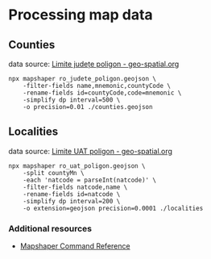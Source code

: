 # Processing map data

## Counties

data source: [Limite județe poligon - geo-spatial.org](https://geo-spatial.org/vechi/download/romania-seturi-vectoriale#judete)

```
npx mapshaper ro_judete_poligon.geojson \
    -filter-fields name,mnemonic,countyCode \
    -rename-fields id=countyCode,code=mnemonic \
    -simplify dp interval=500 \
    -o precision=0.01 ./counties.geojson
```


## Localities

data source: [Limite UAT poligon - geo-spatial.org](https://geo-spatial.org/vechi/download/romania-seturi-vectoriale#uat)

```
npx mapshaper ro_uat_poligon.geojson \
    -split countyMn \
    -each 'natcode = parseInt(natcode)' \
    -filter-fields natcode,name \
    -rename-fields id=natcode \
    -simplify dp interval=200 \
    -o extension=geojson precision=0.0001 ./localities
```


### Additional resources
- [Mapshaper Command Reference](https://github.com/mbloch/mapshaper/wiki/Command-Reference)
